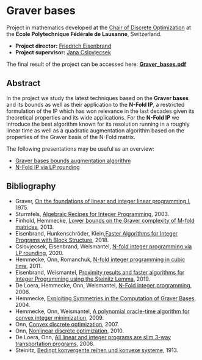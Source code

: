 # Graver bases

Project in mathematics developed at the [Chair of Discrete Optimization](https://www.epfl.ch/labs/disopt/) at the **École Polytechnique Fédérale de Lausanne**, Switzerland.

* **Project director:** [Friedrich Eisenbrand](https://en.wikipedia.org/wiki/Friedrich_Eisenbrand)
* **Project supervisor:** [Jana Cslovjecsek](https://www.epfl.ch/labs/disopt/page-10520-en-html/page-31595-en-html/jana-cslovjecsek/)  

The final result of the project can be accessed here: **[Graver_bases.pdf](Graver_bases.pdf)**

## Abstract

In the project we study the latest techniques based on the **Graver bases** and its bounds as well as their application to the **N-Fold IP**, 
a restricted formulation of the IP which has won relevance in the last decades given its theoretical properties and its wide applications. For 
the **N-Fold IP** we introduce the best algorithm known for its resolution running in a roughly linear time as well as a quadratic augmentation 
algorithm based on the properties of the Graver basis of the N-Fold matrix.

The following presentations may be useful as an overview:

* [Graver bases bounds augmentation algorithm](Graver_bases_presentation_mid_semester.pdf)
* [N-Fold IP via LP rounding](Graver_bases_presentation_end_semester.pdf)


## Bibliography

* Graver, [On the foundations of linear and integer linear programming I](https://link.springer.com/article/10.1007/BF01681344), 1975.
* Sturmfels, [Algebraic Recipes for Integer Programming](https://arxiv.org/abs/math/0310194), 2003.
* Finhold, Hemmecke, [Lower bounds on the Graver complexity of M-fold matrices](https://arxiv.org/abs/1311.3853), 2013.
* Eisenbrand, Hunkenschröder, Klein,[Faster Algorithms for Integer Programs with Block Structure](https://arxiv.org/abs/1802.06289), 2018.
* Cslovjecsek, Eisenbrand, Weismantel, [N-fold integer programming via LP rounding](https://arxiv.org/abs/2002.07745), 2020.
* Hemmecke, Onn, Romanchuk, [N-fold integer programming in cubic time](https://arxiv.org/pdf/1101.3267.pdf), 2011.
* Eisenbrand, Weismantel, [Proximity results and faster algorithms for Integer Programming using the Steinitz Lemma](https://arxiv.org/abs/1707.00481), 2019.
* De Loera, Hemmecke, Onn, Weismantel, [N-Fold integer programming](https://www.math.ucdavis.edu/~deloera/researchsummary/n-fold.pdf), 2006.
* Hemmecke, [Exploiting Symmetries in the Computation of Graver Bases](https://www.researchgate.net/publication/2115495_Exploiting_Symmetries_in_the_Computation_of_Graver_Bases), 2004.
* Hemmecke, Onn, Weismantel, [A polynomial oracle-time algorithm for convex integer minimization](https://link.springer.com/article/10.1007/s10107-009-0276-7), 2009.
* Onn, [Convex discrete optimization](https://arxiv.org/pdf/math/0703575.pdf), 2007.
* Onn, [Nonlinear discrete optimization](http://pi.math.cornell.edu/event/conf/billera65/notes/onn.pdf), 2010.
* De Loera, Onn, [All linear and integer programs are slim 3-way transportation programs](https://www.math.ucdavis.edu/~deloera/researchsummary/universalitytransportation.pdf), 2006.
* Steinitz, [Bedingt konvergente reihen und konvexe systeme](https://eudml.org/doc/149403), 1913.

